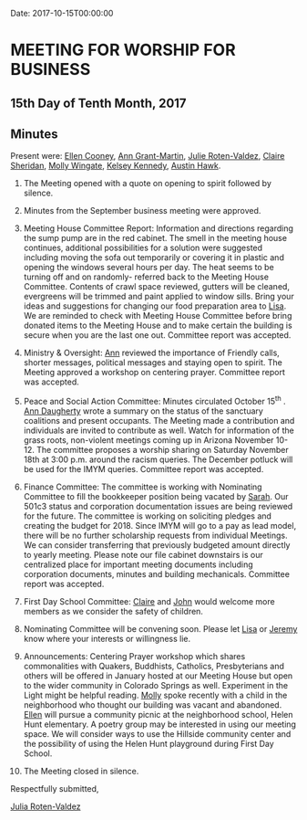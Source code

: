 Date: 2017-10-15T00:00:00

[AnnDaugherty]: /Friends/AnnDaugherty
[AnnGrantMartin]: /Friends/AnnGrantMartin
[AustinHawk]: /Friends/AustinHawk
[BarbCromwell]: /Friends/BarbCromwell
[BrianMurphy]: /Friends/BrianMurphy
[BrianSojourner]: /Friends/BrianSojourner
[BriannaHawk]: /Friends/BriannaHawk
[CarltonGamer]: /Friends/CarltonGamer
[ClaireSheridan]: /Friends/ClaireSheridan
[ConstanceGale]: /Friends/ConstanceGale
[ChrisParadise]: /Friends/ChrisParadise
[EllenCooney]: /Friends/EllenCooney
[HollyGrasso]: /Friends/HollyGrasso
[JeremyNelson]: /Friends/JeremyNelson
[JohnGallagher]: /Friends/JohnGallagher
[JonathanMcFee]: /Friends/JonathanMcFee
[JohnRobey]: /Friends/JohnRobey
[JudithMcKay]: /Friends/JudithMcKay
[LindaSegar]: /Friends/LindaSegar
[LisaJoySamson]: /Friends/LisaJoySamson
[LisaLister]: /Friends/LisaLister
[PeterLeVar]: /Friends/PeterLeVar
[JuliaRotenValdez]: /Friends/JuliaRotenValdez
[KenMcKay]: /Friends/KenMcKay
[KelseyKennedy]: /Friends/KelseyKennedy
[MelissaVuto]: /Friends/MelissaVuto
[MollyWingate]: /Friends/MollyWingate
[NancyAndrews]: /Friends/NancyAndrews
[PhilFriesen]: /Friends/PhilFriesen
[SarahCallback]: /Friends/SarahCallback
[SherryMacMahon]: /Friends/SherryMacMahon]
[SueLauther]: /Friends/SueLauther
[SueLathrop]: /Friends/SueLathrop


# MEETING FOR WORSHIP FOR BUSINESS
## 15th Day of Tenth Month, 2017

## Minutes

Present were: [Ellen Cooney][EllenCooney], [Ann Grant-Martin][AnnGrantMartin], 
[Julie Roten-Valdez][JuliaRotenValdez], [Claire Sheridan][ClaireSheridan], 
[Molly Wingate][MollyWingate], [Kelsey Kennedy][KelseyKennedy], [Austin Hawk][AustinHawk].

1.  The Meeting opened with a quote on opening to spirit followed by silence.

2.  Minutes from the September business meeting were approved.

3.  Meeting House Committee Report: Information and directions regarding the sump pump
    are in the red cabinet. The smell in the meeting house continues, additional possibilities
    for a solution were suggested including moving the sofa out temporarily or covering it in
    plastic and opening the windows several hours per day. The heat seems to be turning
    off and on randomly- referred back to the Meeting House Committee. Contents of crawl
    space reviewed, gutters will be cleaned, evergreens will be trimmed and paint applied to
    window sills. Bring your ideas and suggestions for changing our food preparation area
    to [Lisa][LisaLister]. We are reminded to check with Meeting House Committee before 
    bring donated items to the Meeting House and to make certain the building is secure when 
    you are the last one out. Committee report was accepted.

4.  Ministry &amp; Oversight: [Ann][AnnGrantMartin] reviewed the importance of Friendly calls, 
    shorter messages, political messages and staying open to spirit. The Meeting approved a 
    workshop on centering prayer. Committee report was accepted.

5.  Peace and Social Action Committee: Minutes circulated October 15<sup>th</sup> . 
    [Ann Daugherty][AnnDaugherty] wrote a summary on the status of the sanctuary coalitions 
    and present occupants. The Meeting made a contribution and individuals are invited to 
    contribute as well. Watch for information of the grass roots, non-violent meetings coming 
    up in Arizona November 10-12. The committee proposes a worship sharing on Saturday 
    November 18th at 3:00 p.m. around the racism queries. The December potluck 
    will be used for the IMYM queries. Committee report was accepted.

6.  Finance Committee: The committee is working with Nominating Committee to fill the
    bookkeeper position being vacated by [Sarah][SarahCallback]. Our 501c3 status and 
    corporation documentation issues are being reviewed for the future. The committee 
    is working on soliciting pledges and creating the budget for 2018. Since IMYM will 
    go to a pay as lead model, there will be no further scholarship requests from individual 
    Meetings. We can consider transferring that previously budgeted amount directly to 
    yearly meeting. Please note our file cabinet downstairs is our centralized place for 
    important meeting documents including corporation documents, minutes and building mechanicals.
    Committee report was accepted.

7.  First Day School Committee: [Claire][ClaireSheridan] and [John][JohnGallagher] would welcome 
    more members as we consider the safety of children.

8.  Nominating Committee will be convening soon. Please let [Lisa][LisaLister] or [Jeremy][JeremyNelson] 
    know where your interests or willingness lie.

9.  Announcements: Centering Prayer workshop which shares commonalities with
    Quakers, Buddhists, Catholics, Presbyterians and others will be offered in January
    hosted at our Meeting House but open to the wider community in Colorado Springs as
    well. Experiment in the Light might be helpful reading. [Molly][MollyWingate] spoke 
    recently with a child in the neighborhood who thought our building was vacant and 
    abandoned. [Ellen][EllenCooney] will
    pursue a community picnic at the neighborhood school, Helen Hunt elementary. A
    poetry group may be interested in using our meeting space. We will consider ways to
    use the Hillside community center and the possibility of using the Helen Hunt
    playground during First Day School.

10. The Meeting closed in silence.

Respectfully submitted,

[Julia Roten-Valdez][JuliaRotenValdez]
